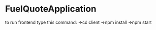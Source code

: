 # FuelQuoteApplication

to run frontend type this command:
  ->cd client
  ->npm install
  ->npm start


